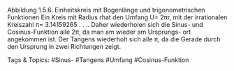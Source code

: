 Abbildung 1.5.6. Einheitskreis mit Bogenlänge und trigonometrischen Funktionen
Ein Kreis mit Radius rhat den Umfang U= 2πr, mit der irrationalen Kreiszahl π= 3.14159265 . . ..
Daher wiederholen sich die Sinus- und Cosinus-Funktion alle 2π, da man am wieder am Ursprungs-
ort angekommen ist. Der Tangens wiederholt sich alle π, da die Gerade durch den Ursprung in zwei
Richtungen zeigt.

   Tags & Topics:
   #Sinus-
   #Tangens
   #Umfang
   #Cosinus-Funktion